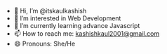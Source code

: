 - 👋 Hi, I’m @itskaulkashish
- 👀 I’m interested in Web Development
- 🌱 I’m currently learning advance Javascript
- 📫 How to reach me: kashishkaul2001@gmail.com
- 😄 Pronouns: She/He
<!---
itskaulkashish/itskaulkashish is a ✨ special ✨ repository because its `README.md` (this file) appears on your GitHub profile.
You can click the Preview link to take a look at your changes.
--->
